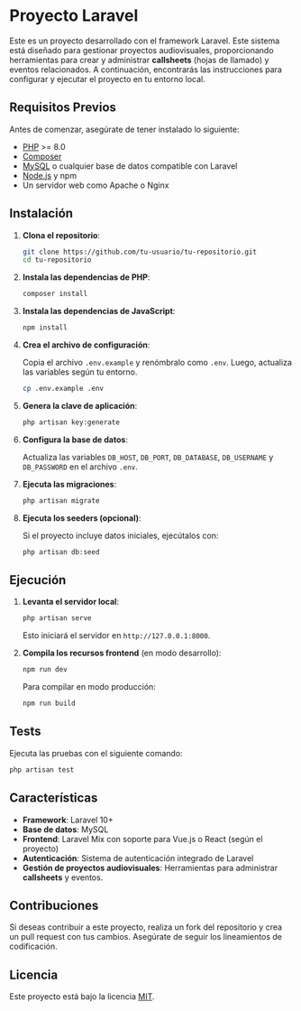 # Proyecto Laravel

Este es un proyecto desarrollado con el framework Laravel. Este sistema está diseñado para gestionar proyectos audiovisuales, proporcionando herramientas para crear y administrar **callsheets** (hojas de llamado) y eventos relacionados. A continuación, encontrarás las instrucciones para configurar y ejecutar el proyecto en tu entorno local.

## Requisitos Previos

Antes de comenzar, asegúrate de tener instalado lo siguiente:

-   [PHP](https://www.php.net/downloads) >= 8.0
-   [Composer](https://getcomposer.org/)
-   [MySQL](https://www.mysql.com/) o cualquier base de datos compatible con Laravel
-   [Node.js](https://nodejs.org/) y npm
-   Un servidor web como Apache o Nginx

## Instalación

1. **Clona el repositorio**:

    ```bash
    git clone https://github.com/tu-usuario/tu-repositorio.git
    cd tu-repositorio
    ```

2. **Instala las dependencias de PHP**:

    ```bash
    composer install
    ```

3. **Instala las dependencias de JavaScript**:

    ```bash
    npm install
    ```

4. **Crea el archivo de configuración**:

    Copia el archivo `.env.example` y renómbralo como `.env`. Luego, actualiza las variables según tu entorno.

    ```bash
    cp .env.example .env
    ```

5. **Genera la clave de aplicación**:

    ```bash
    php artisan key:generate
    ```

6. **Configura la base de datos**:

    Actualiza las variables `DB_HOST`, `DB_PORT`, `DB_DATABASE`, `DB_USERNAME` y `DB_PASSWORD` en el archivo `.env`.

7. **Ejecuta las migraciones**:

    ```bash
    php artisan migrate
    ```

8. **Ejecuta los seeders (opcional)**:

    Si el proyecto incluye datos iniciales, ejecútalos con:

    ```bash
    php artisan db:seed
    ```

## Ejecución

1. **Levanta el servidor local**:

    ```bash
    php artisan serve
    ```

    Esto iniciará el servidor en `http://127.0.0.1:8000`.

2. **Compila los recursos frontend** (en modo desarrollo):

    ```bash
    npm run dev
    ```

    Para compilar en modo producción:

    ```bash
    npm run build
    ```

## Tests

Ejecuta las pruebas con el siguiente comando:

```bash
php artisan test
```

## Características

-   **Framework**: Laravel 10+
-   **Base de datos**: MySQL
-   **Frontend**: Laravel Mix con soporte para Vue.js o React (según el proyecto)
-   **Autenticación**: Sistema de autenticación integrado de Laravel
-   **Gestión de proyectos audiovisuales**: Herramientas para administrar **callsheets** y eventos.

## Contribuciones

Si deseas contribuir a este proyecto, realiza un fork del repositorio y crea un pull request con tus cambios. Asegúrate de seguir los lineamientos de codificación.

## Licencia

Este proyecto está bajo la licencia [MIT](LICENSE).
